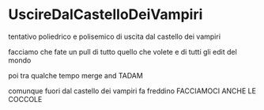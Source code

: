# UscireDalCastelloDeiVampiri
tentativo poliedrico e polisemico di uscita dal castello dei vampiri

facciamo che fate un pull di tutto quello che volete e di tutti gli edit del mondo

poi tra qualche tempo merge and TADAM

comunque fuori dal castello dei vampiri fa freddino
FACCIAMOCI ANCHE LE COCCOLE
